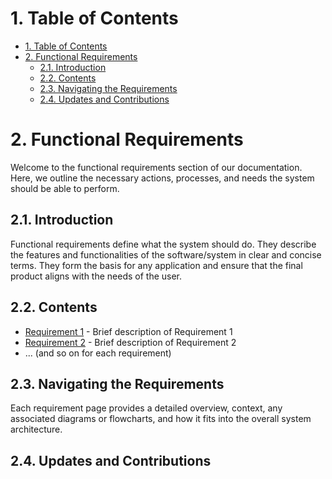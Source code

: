 # 1. Table of Contents
- [1. Table of Contents](#1-table-of-contents)
- [2. Functional Requirements](#2-functional-requirements)
  - [2.1. Introduction](#21-introduction)
  - [2.2. Contents](#22-contents)
  - [2.3. Navigating the Requirements](#23-navigating-the-requirements)
  - [2.4. Updates and Contributions](#24-updates-and-contributions)

# 2. Functional Requirements

Welcome to the functional requirements section of our documentation. Here, we outline the necessary actions, processes, and needs the system should be able to perform.

## 2.1. Introduction

Functional requirements define what the system should do. They describe the features and functionalities of the software/system in clear and concise terms. They form the basis for any application and ensure that the final product aligns with the needs of the user.

## 2.2. Contents

- [Requirement 1](./REQ001.md) - Brief description of Requirement 1
- [Requirement 2](./REQ002.md) - Brief description of Requirement 2
- ... (and so on for each requirement)

## 2.3. Navigating the Requirements

Each requirement page provides a detailed overview, context, any associated diagrams or flowcharts, and how it fits into the overall system architecture.

## 2.4. Updates and Contributions





